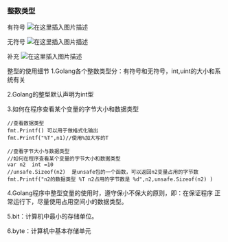 ### 整数类型
有符号
![在这里插入图片描述](https://img-blog.csdnimg.cn/20200503094352910.png?x-oss-process=image/watermark,type_ZmFuZ3poZW5naGVpdGk,shadow_10,text_aHR0cHM6Ly9ibG9nLmNzZG4ubmV0L3FxXzQzMDcyMzk5,size_16,color_FFFFFF,t_70)

无符号
![在这里插入图片描述](https://img-blog.csdnimg.cn/20200503101714371.png?x-oss-process=image/watermark,type_ZmFuZ3poZW5naGVpdGk,shadow_10,text_aHR0cHM6Ly9ibG9nLmNzZG4ubmV0L3FxXzQzMDcyMzk5,size_16,color_FFFFFF,t_70)

补充
![在这里插入图片描述](https://img-blog.csdnimg.cn/20200503102141918.png?x-oss-process=image/watermark,type_ZmFuZ3poZW5naGVpdGk,shadow_10,text_aHR0cHM6Ly9ibG9nLmNzZG4ubmV0L3FxXzQzMDcyMzk5,size_16,color_FFFFFF,t_70)

整型的使用细节
1.Golang各个整数类型分：有符号和无符号，int,uint的大小和系统有关

2.Golang的整型默认声明为int型

3.如何在程序查看某个变量的字节大小和数据类型
   
    //查看数据类型
    fmt.Printf() 可以用于做格式化输出
    fmt.Printf("%T",n1)//使用%加大写的T
    
    //查看字节大小与数据类型
    //如何在程序查看某个变量的字节大小和数据类型
    var n2  int =10
    //unsafe.Sizeof(n2)  是unsafe包的一个函数，可以返回n2变量占用的字节数
    fmt.Printf("n2的数据类型 %T n2占用的字节数是 %d",n2,unsafe.Sizeof(n2) )
    

4.Golang程序中整型变量的使用时，遵守保小不保大的原则，即：在保证程序
正常运行下，尽量使用占用空间小的数据类型。

5.bit：计算机中最小的存储单位。

6.byte：计算机中基本存储单元